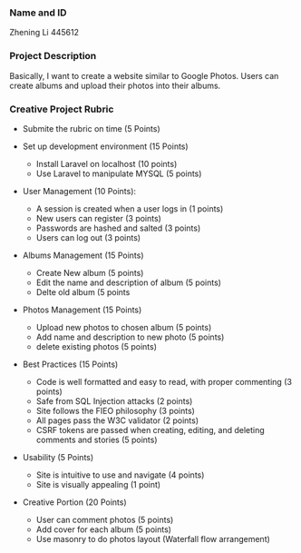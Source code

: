 ### Name and ID
Zhening Li 445612

### Project Description
Basically, I want to create a website similar to Google Photos. Users can create albums and upload their photos into their albums.


### Creative Project Rubric
- Submite the rubric on time (5 Points)  


- Set up development environment (15 Points)
    - Install Laravel on localhost (10 points)
    - Use Laravel to manipulate MYSQL (5 points)  


- User Management (10 Points):
    - A session is created when a user logs in (1 points) 
    - New users can register (3 points)
    - Passwords are hashed and salted (3 points)
    - Users can log out (3 points)  


- Albums Management (15 Points)
    - Create New album (5 points)
    - Edit the name and description of album (5 points)
    - Delte old album (5 points
- Photos Management (15 Points)  


    - Upload new photos to chosen album (5 points)
    - Add name and description to new photo (5 points)
    - delete existing photos (5 points)  


- Best Practices (15 Points)
    - Code is well formatted and easy to read, with proper commenting (3 points)
    - Safe from SQL Injection attacks (2 points)
    - Site follows the FIEO philosophy (3 points)
    - All pages pass the W3C validator (2 points)
    - CSRF tokens are passed when creating, editing, and deleting comments and stories (5 points)  


- Usability (5 Points)
    - Site is intuitive to use and navigate (4 points)
    - Site is visually appealing (1 point)  


- Creative Portion (20 Points)
    - User can comment photos (5 points)
    - Add cover for each album (5 points)
    - Use masonry to do  photos layout (Waterfall flow arrangement)